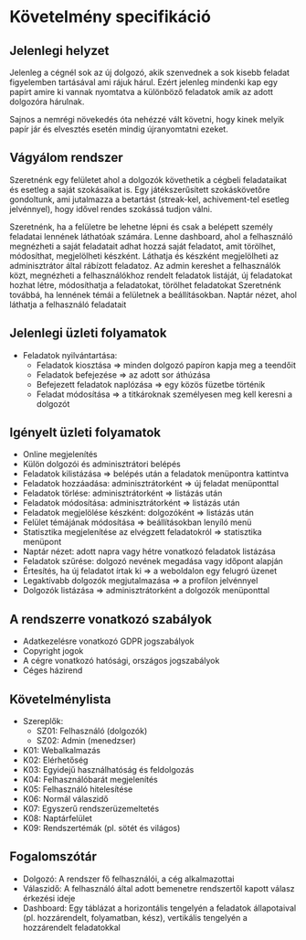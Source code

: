 # Követelmény specifikáció


## Jelenlegi helyzet

Jelenleg a cégnél sok az új dolgozó, akik szenvednek a sok kisebb feladat
figyelemben tartásával ami rájuk hárul. Ezért jelenleg mindenki kap egy papírt
amire ki vannak nyomtatva a különböző feladatok amik az adott dolgozóra hárulnak.

Sajnos a nemrégi növekedés óta nehézzé vált követni, hogy kinek melyik papír
jár és elvesztés esetén mindig újranyomtatni ezeket.

## Vágyálom rendszer

Szeretnénk egy felületet ahol a dolgozók követhetik a cégbeli feladataikat és
esetleg a saját szokásaikat is. Egy játékszerűsített szokáskövetőre gondoltunk,
ami jutalmazza a betartást (streak-kel, achivement-tel esetleg jelvénnyel), hogy
idővel rendes szokássá tudjon válni.

Szeretnénk, ha a felületre be lehetne lépni és csak a belépett személy feladatai
lennének láthatóak számára. 
Lenne dashboard, ahol a felhasználó megnézheti a saját feladatait adhat hozzá saját feladatot, amit törölhet, módosíthat, megjelölheti készként. 
Láthatja és készként megjelölheti az adminisztrátor által rábízott feladatoz. 
Az admin kereshet a felhasználók közt, megnézheti a felhasználókhoz rendelt feladatok listáját, új feladatokat hozhat létre, módosíthatja a feladatokat, törölhet feladatokat
Szeretnénk továbbá, ha lennének témái a felületnek a beállításokban.
Naptár nézet, ahol láthatja a felhasználó feladatait

## Jelenlegi üzleti folyamatok
- Feladatok nyilvántartása:
    - Feladatok kiosztása => minden dolgozó papíron kapja meg a teendőit
    - Feladatok befejezése => az adott sor áthúzása
    - Befejezett feladatok naplózása => egy közös füzetbe történik
    - Feladat módosítása => a titkároknak személyesen meg kell keresni a dolgozót

## Igényelt üzleti folyamatok
- Online megjelenítés
- Külön dolgozói és adminisztrátori belépés
- Feladatok kilistázása => belépés után a feladatok menüpontra kattintva
- Feladatok hozzáadása: adminisztrátorként => új feladat menüponttal
- Feladatok törlése: adminisztrátorként => listázás után
- Feladatok módosítása: adminisztrátorként => listázás után
- Feladatok megjelölése készként: dolgozóként => listázás után
- Felület témájának módosítása => beállításokban lenyíló menü
- Statisztika megjelenítése az elvégzett feladatokról => statisztika menüpont
- Naptár nézet: adott napra vagy hétre vonatkozó feladatok listázása
- Feladatok szűrése: dolgozó nevének megadása vagy időpont alapján
- Értesítés, ha új feladatot írtak ki => a weboldalon egy felugró üzenet
- Legaktívabb dolgozók megjutalmazása => a profilon jelvénnyel
- Dolgozók listázása => adminisztrátorként a dolgozók menüponttal

## A rendszerre vonatkozó szabályok
  - Adatkezelésre vonatkozó GDPR jogszabályok
  - Copyright jogok
  - A cégre vonatkozó hatósági, országos jogszabályok
  - Céges házirend

## Követelménylista
  - Szereplők:
    - SZ01: Felhasználó (dolgozók)
    - SZ02: Admin (menedzser)
  - K01: Webalkalmazás
  - K02: Elérhetőség
  - K03: Egyidejű használhatóság és feldolgozás
  - K04: Felhasználóbarát megjelenítés
  - K05: Felhasználó hitelesítése
  - K06: Normál válaszidő
  - K07: Egyszerű rendszerüzemeltetés
  - K08: Naptárfelület
  - K09: Rendszertémák (pl. sötét és világos)

## Fogalomszótár
  - Dolgozó: A rendszer fő felhasználói, a cég alkalmazottai
  - Válaszidő: A felhasználó által adott bemenetre rendszertől kapott válasz érkezési ideje
  - Dashboard: Egy táblázat a horizontális tengelyén a feladatok állapotaival (pl. hozzárendelt, folyamatban, kész), vertikális tengelyén a hozzárendelt feladatokkal
